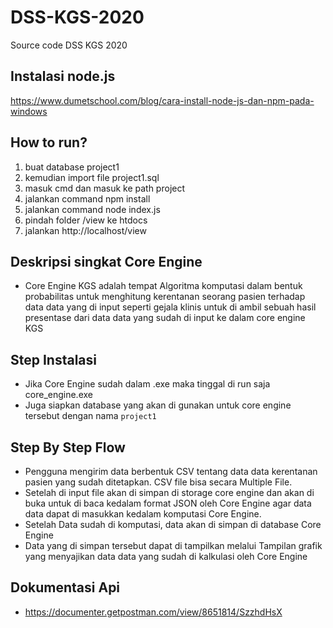 # DSS-KGS-2020
Source code DSS KGS 2020

## Instalasi node.js
https://www.dumetschool.com/blog/cara-install-node-js-dan-npm-pada-windows

## How to run?
1. buat database project1
2. kemudian import file project1.sql
3. masuk cmd dan masuk ke path project
4. jalankan command npm install
5. jalankan command node index.js
6. pindah folder /view ke htdocs
7. jalankan http://localhost/view


## Deskripsi singkat Core Engine
- Core Engine KGS adalah tempat Algoritma komputasi dalam bentuk probabilitas untuk menghitung kerentanan seorang pasien terhadap data data yang di input seperti gejala klinis untuk di ambil sebuah hasil presentase dari data data yang sudah di input ke dalam core engine KGS

## Step Instalasi
- Jika Core Engine sudah dalam .exe maka tinggal di run saja core_engine.exe
- Juga siapkan database yang akan di gunakan untuk core engine tersebut dengan nama `project1`

## Step By Step Flow
- Pengguna mengirim data berbentuk CSV tentang data data kerentanan pasien yang sudah ditetapkan. CSV file bisa secara Multiple File.
- Setelah di input file akan di simpan di storage core engine dan akan di buka untuk di baca kedalam format JSON oleh Core Engine agar data data dapat di masukkan kedalam komputasi Core Engine.
- Setelah Data sudah di komputasi, data akan di simpan di database Core Engine
- Data yang di simpan tersebut dapat di tampilkan melalui Tampilan grafik yang menyajikan data data yang sudah di kalkulasi oleh Core Engine

## Dokumentasi Api
- https://documenter.getpostman.com/view/8651814/SzzhdHsX
